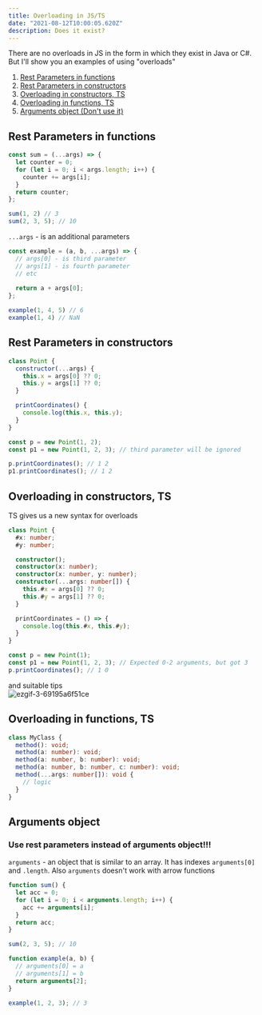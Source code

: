 ```yaml
---
title: Overloading in JS/TS 
date: "2021-08-12T10:00:05.620Z"
description: Does it exist?
---
```

There are no overloads in JS in the form in which they exist in Java or C#.
But I'll show you an examples of using "overloads"

1. [Rest Parameters in functions](#rpf)
2. [Rest Parameters in constructors](#rpc)
3. [Overloading in constructors, TS](#tsc)
4. [Overloading in functions, TS](#tsf)
5. [Arguments object (Don't use it)](#obj)

## Rest Parameters in functions <a name="rpf" />
```javascript
const sum = (...args) => {
  let counter = 0;
  for (let i = 0; i < args.length; i++) {
    counter += args[i];
  }
  return counter;
};

sum(1, 2) // 3
sum(2, 3, 5); // 10
```
`...args` - is an additional parameters
```javascript
const example = (a, b, ...args) => {
  // args[0] - is third parameter
  // args[1] - is fourth parameter
  // etc
  
  return a + args[0];
};

example(1, 4, 5) // 6
example(1, 4) // NaN
```

## Rest Parameters in constructors <a name="rpc" />
```javascript
class Point {
  constructor(...args) {
    this.x = args[0] ?? 0;
    this.y = args[1] ?? 0;
  }

  printСoordinates() {
    console.log(this.x, this.y);
  }
}

const p = new Point(1, 2);
const p1 = new Point(1, 2, 3); // third parameter will be ignored

p.printСoordinates(); // 1 2
p1.printСoordinates(); // 1 2
```

## Overloading in constructors, TS <a name="tsc" />
TS gives us a new syntax for overloads
```typescript
class Point {
  #x: number;
  #y: number;

  constructor();
  constructor(x: number);
  constructor(x: number, y: number);
  constructor(...args: number[]) {
    this.#x = args[0] ?? 0;
    this.#y = args[1] ?? 0;
  }

  printСoordinates = () => {
    console.log(this.#x, this.#y);
  }
}

const p = new Point(1);
const p1 = new Point(1, 2, 3); // Expected 0-2 arguments, but got 3
p.printСoordinates(); // 1 0
```
and suitable tips <br/>
![ezgif-3-69195a6f51ce](https://user-images.githubusercontent.com/57585370/128887149-8327ac4a-712e-4f9b-849d-580863c99243.gif)

## Overloading in functions, TS <a name="tsf" />
```typescript
class MyClass {
  method(): void;
  method(a: number): void;
  method(a: number, b: number): void;
  method(a: number, b: number, c: number): void;
  method(...args: number[]): void {
    // logic
  }
}
```

## Arguments object <a name="obj" />
### **Use rest parameters instead of arguments object!!!** <br/>
`arguments` - an object that is similar to an array. It has indexes `arguments[0]`
and `.length`. Also `arguments` doesn't work with arrow functions
```javascript
function sum() {
  let acc = 0;
  for (let i = 0; i < arguments.length; i++) {
    acc += arguments[i];
  }
  return acc;
}

sum(2, 3, 5); // 10

function example(a, b) {
  // arguments[0] = a
  // arguments[1] = b
  return arguments[2];
}

example(1, 2, 3); // 3
```
